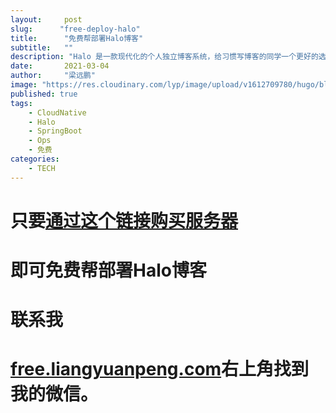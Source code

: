 ```yaml
---
layout:     post 
slug:      "free-deploy-halo"
title:      "免费帮部署Halo博客"
subtitle:   ""
description: "Halo 是一款现代化的个人独立博客系统，给习惯写博客的同学一个更好的选择."
date:       2021-03-04
author:     "梁远鹏"
image: "https://res.cloudinary.com/lyp/image/upload/v1612709780/hugo/blog.github.io/pexels-matt-hardy-2568001.jpg"
published: true
tags:
    - CloudNative
    - Halo
    - SpringBoot
    - Ops
    - 免费
categories: 
    - TECH
---  
```



# 只要[通过这个链接购买服务器](https://www.aliyun.com/activity?source=5176.11533457&userCode=ltwng80f)
# 即可免费帮部署Halo博客

# 联系我 

# [free.liangyuanpeng.com](free.liangyuanpeng.com)右上角找到我的微信。  